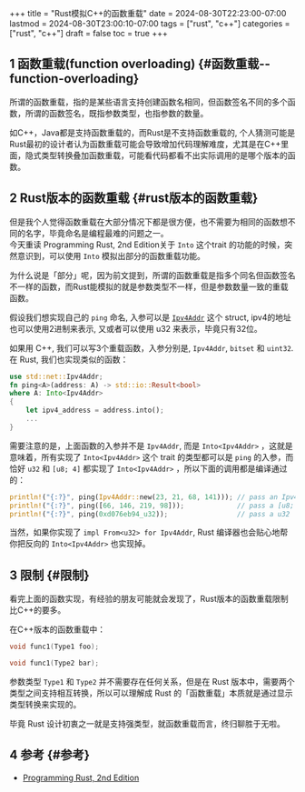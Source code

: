 +++
title = "Rust模拟C++的函数重载"
date = 2024-08-30T22:23:00-07:00
lastmod = 2024-08-30T23:00:10-07:00
tags = ["rust", "c++"]
categories = ["rust", "c++"]
draft = false
toc = true
+++

## <span class="section-num">1</span> 函数重载(function overloading) {#函数重载--function-overloading}

所谓的函数重载，指的是某些语言支持创建函数名相同，但函数签名不同的多个函数，所谓的函数签名，既指参数类型，也指参数的数量。 <br/>

如C++，Java都是支持函数重载的，而Rust是不支持函数重载的, 个人猜测可能是Rust最初的设计者认为函数重载可能会导致增加代码理解难度，尤其是在C++里面，隐式类型转换叠加函数重载，可能看代码都看不出实际调用的是哪个版本的函数。 <br/>


## <span class="section-num">2</span> Rust版本的函数重载 {#rust版本的函数重载}

但是我个人觉得函数重载在大部分情况下都是很方便，也不需要为相同的函数想不同的名字，毕竟命名是编程最难的问题之一。 <br/>
今天重读 Programming Rust, 2nd Edition关于 `Into` 这个trait 的功能的时候，突然意识到，可以使用 `Into` 模拟出部分的函数重载功能。 <br/>

为什么说是「部分」呢，因为前文提到，所谓的函数重载是指多个同名但函数签名不一样的函数，而Rust能模拟的就是参数类型不一样，但是参数数量一致的重载函数。 <br/>

假设我们想实现自己的 `ping` 命名, 入参可以是 [`Ipv4Addr`](https://doc.rust-lang.org/std/net/struct.Ipv4Addr.html) 这个 struct, ipv4的地址也可以使用2进制来表示, 又或者可以使用 u32 来表示，毕竟只有32位。 <br/>

如果用 C++, 我们可以写3个重载函数，入参分别是, `Ipv4Addr`, `bitset` 和 `uint32`. 在 Rust, 我们也实现类似的函数： <br/>

```rust
use std::net::Ipv4Addr;
fn ping<A>(address: A) -> std::io::Result<bool>
where A: Into<Ipv4Addr>
{
    let ipv4_address = address.into();
    ...
}
```

需要注意的是，上面函数的入参并不是 `Ipv4Addr`, 而是 `Into<Ipv4Addr>` ，这就是意味着，所有实现了 `Into<Ipv4Addr>` 这个 trait 的类型都可以是 `ping` 的入参，而恰好 `u32` 和 `[u8; 4]` 都实现了 `Into<Ipv4Addr>` ，所以下面的调用都是编译通过的： <br/>

```rust
println!("{:?}", ping(Ipv4Addr::new(23, 21, 68, 141))); // pass an Ipv4Addr
println!("{:?}", ping([66, 146, 219, 98]));             // pass a [u8; 4]
println!("{:?}", ping(0xd076eb94_u32));                 // pass a u32
```

当然，如果你实现了 `impl From<u32> for Ipv4Addr`, Rust 编译器也会贴心地帮你把反向的 `Into<Ipv4Addr>` 也实现掉。 <br/>


## <span class="section-num">3</span> 限制 {#限制}

看完上面的函数实现，有经验的朋友可能就会发现了，Rust版本的函数重载限制比C++的要多。 <br/>

在C++版本的函数重载中： <br/>

```c++
void func1(Type1 foo);

void func1(Type2 bar);
```

参数类型 `Type1` 和 `Type2` 并不需要存在任何关系，但是在 Rust 版本中，需要两个类型之间支持相互转换，所以可以理解成 Rust 的「函数重载」本质就是通过显示类型转换来实现的。 <br/>

毕竟 Rust 设计初衷之一就是支持强类型，就函数重载而言，终归聊胜于无啦。 <br/>


## <span class="section-num">4</span> 参考 {#参考}

-   [Programming Rust, 2nd Edition](https://www.oreilly.com/library/view/programming-rust-2nd/9781492052586/) <br/>

